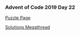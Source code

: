 ### Advent of Code 2019 Day 22

[Puzzle Page](https://adventofcode.com/2019/day/22)

[Solutions Megathread](https://www.reddit.com/r/adventofcode/comments/ee0rqi/2019_day_22_solutions/)
